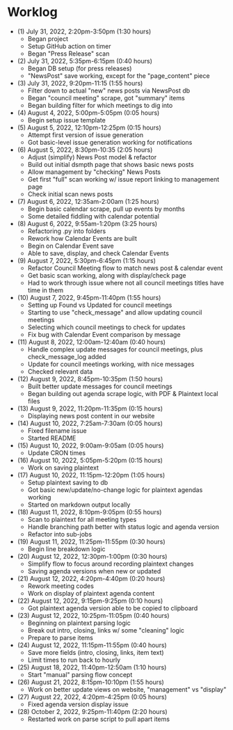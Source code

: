 # Worklog

- (1) July 31, 2022, 2:20pm-3:50pm (1:30 hours)
  - Began project
  - Setup GitHub action on timer
  - Began "Press Release" scan
- (2) July 31, 2022, 5:35pm-6:15pm (0:40 hours)
  - Began DB setup (for press releases)
  - "NewsPost" save working, except for the "page_content" piece
- (3) July 31, 2022, 9:20pm-11:15 (1:55 hours)
  - Filter down to actual "new" news posts via NewsPost db
  - Began "council meeting" scrape, got "summary" items
  - Began building filter for which meetings to dig into
- (4) August 4, 2022, 5:00pm-5:05pm (0:05 hours)
  - Begin setup issue template
- (5) August 5, 2022, 12:10pm-12:25pm (0:15 hours)
  - Attempt first version of issue generation
  - Got basic-level issue generation working for notifications
- (6) August 5, 2022, 8:30pm-10:35 (2:05 hours)
  - Adjust (simplify) News Post model & refactor
  - Build out initial dsmpth page that shows basic news posts
  - Allow management by "checking" News Posts
  - Get first "full" scan working w/ issue report linking to management page
  - Check initial scan news posts
- (7) August 6, 2022, 12:35am-2:00am (1:25 hours)
  - Begin basic calendar scrape, pull up events by months
  - Some detailed fiddling with calendar potential
- (8) August 6, 2022, 9:55am-1:20pm (3:25 hours)
  - Refactoring .py into folders
  - Rework how Calendar Events are built
  - Begin on Calendar Event save
  - Able to save, display, and check Calendar Events
- (9) August 7, 2022, 5:30pm-6:45pm (1:15 hours)
  - Refactor Council Meeting flow to match news post & calendar event
  - Get basic scan working, along with display/check page
  - Had to work through issue where not all council meetings titles have time in them
- (10) August 7, 2022, 9:45pm-11:40pm (1:55 hours)
  - Setting up Found vs Updated for council meetings
  - Starting to use "check_message" and allow updating council meetings
  - Selecting which council meetings to check for updates
  - Fix bug with Calendar Event comparison by message
- (11) August 8, 2022, 12:00am-12:40am (0:40 hours)
  - Handle complex update messages for council meetings, plus check_message_log added
  - Update for council meetings working, with nice messages
  - Checked relevant data
- (12) August 9, 2022, 8:45pm-10:35pm (1:50 hours)
  - Built better update messages for council meetings
  - Began building out agenda scrape logic, with PDF & Plaintext local files
- (13) August 9, 2022, 11:20pm-11:35pm (0:15 hours)
  - Displaying news post content in our website
- (14) August 10, 2022, 7:25am-7:30am (0:05 hours)
  - Fixed filename issue
  - Started README
- (15) August 10, 2022, 9:00am-9:05am (0:05 hours)
  - Update CRON times
- (16) August 10, 2022, 5:05pm-5:20pm (0:15 hours)
  - Work on saving plaintext
- (17) August 10, 2022, 11:15pm-12:20pm (1:05 hours)
  - Setup plaintext saving to db
  - Got basic new/update/no-change logic for plaintext agendas working
  - Started on markdown output locally
- (18) August 11, 2022, 8:10pm-9:05pm (0:55 hours)
  - Scan to plaintext for all meeting types
  - Handle branching path better with status logic and agenda version
  - Refactor into sub-jobs
- (19) August 11, 2022, 11:25pm-11:55pm (0:30 hours)
  - Begin line breakdown logic
- (20) August 12, 2022, 12:30pm-1:00pm (0:30 hours)
  - Simplify flow to focus around recording plaintext changes
  - Saving agenda versions when new or updated
- (21) August 12, 2022, 4:20pm-4:40pm (0:20 hours)
  - Rework meeting codes
  - Work on display of plaintext agenda content
- (22) August 12, 2022, 9:15pm-9:25pm (0:10 hours)
  - Got plaintext agenda version able to be copied to clipboard
- (23) August 12, 2022, 10:25pm-11:05pm (0:40 hours)
  - Beginning on plaintext parsing logic
  - Break out intro, closing, links w/ some "cleaning" logic
  - Prepare to parse items
- (24) August 12, 2022, 11:15pm-11:55pm (0:40 hours)
  - Save more fields (intro, closing, links, item text)
  - Limit times to run back to hourly
- (25) August 18, 2022, 11:40pm-12:50am (1:10 hours)
  - Start "manual" parsing flow concept
- (26) August 21, 2022, 8:15pm-10:10pm (1:55 hours)
  - Work on better update views on website, "management" vs "display"
- (27) August 22, 2022, 4:20pm-4:25pm (0:05 hours)
  - Fixed agenda version display issue
- (28) October 2, 2022, 9:25pm-11:40pm (2:20 hours)
  - Restarted work on parse script to pull apart items
